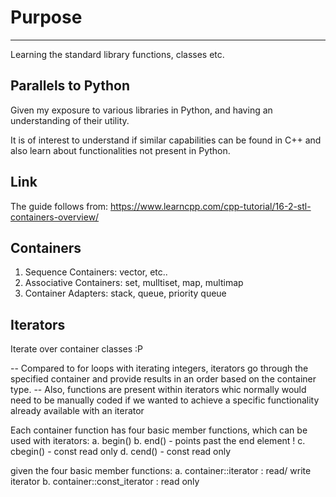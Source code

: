 # Purpose
---------
Learning the standard library functions, classes etc.


## Parallels to Python


Given my exposure to various libraries in Python, 
and having an understanding of their utility.

It is of interest to understand if similar
capabilities can be found in C++ and also 
learn about functionalities not present in Python.

## Link

The guide follows from:
https://www.learncpp.com/cpp-tutorial/16-2-stl-containers-overview/

## Containers

1. Sequence Containers: vector, etc.. 
2. Associative Containers: set, mulltiset, map, multimap
3. Container Adapters: stack, queue, priority queue

## Iterators

Iterate over container classes :P

-- Compared to for loops with iterating integers, 
   iterators go through the specified container and 
   provide results in an order based on the container 
   type. 
-- Also, functions are present within iterators whic
   normally would need to be manually coded if we
   wanted to achieve a specific functionality already
   available with an iterator

Each container function has four basic member functions,
which can be used with iterators:
a. begin()
b. end() - points past the end element !
c. cbegin() - const read only
d. cend() - const read only

given the four basic member functions:
a. container::iterator       : read/ write iterator 
b. container::const_iterator : read only